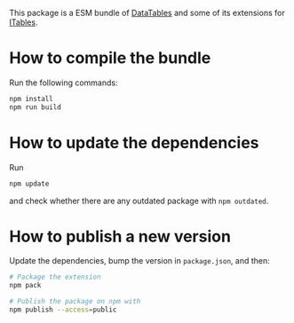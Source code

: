 This package is a ESM bundle of [DataTables](https://datatables.net/)
and some of its extensions for [ITables](https://github.com/mwouts/itables/).

# How to compile the bundle

Run the following commands:
```bash
npm install
npm run build
```

# How to update the dependencies

Run
```bash
npm update
```
and check whether there are any outdated package with `npm outdated`.

# How to publish a new version

Update the dependencies, bump the version in `package.json`, and then:

```bash
# Package the extension
npm pack

# Publish the package on npm with
npm publish --access=public
```
